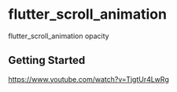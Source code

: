 # flutter_scroll_animation

flutter_scroll_animation opacity

## Getting Started

https://www.youtube.com/watch?v=TjgtUr4LwRg
